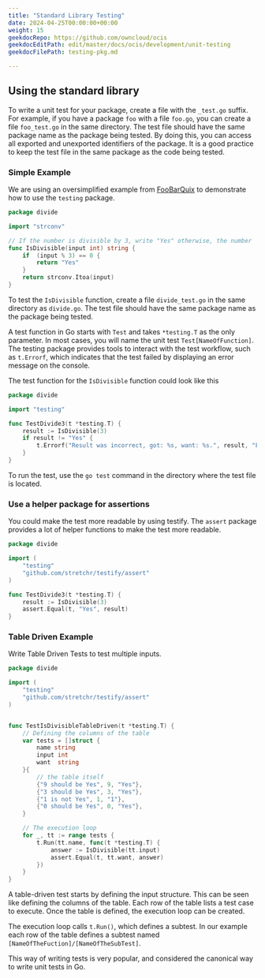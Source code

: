```yaml
---
title: "Standard Library Testing"
date: 2024-04-25T00:00:00+00:00
weight: 15
geekdocRepo: https://github.com/owncloud/ocis
geekdocEditPath: edit/master/docs/ocis/development/unit-testing
geekdocFilePath: testing-pkg.md

---
```


## Using the standard library

To write a unit test for your package, create a file with the `_test.go` suffix. For example, if you have a package `foo` with a file `foo.go`, you can create a file `foo_test.go` in the same directory. The test file should have the same package name as the package being tested. By doing this, you can access all exported and unexported identifiers of the package. It is a good practice to keep the test file in the same package as the code being tested.

### Simple Example

We are using an oversimplified example from [FooBarQuix](https://codingdojo.org/kata/FooBarQix/) to demonstrate how to use the `testing` package.

```go
package divide

import "strconv"

// If the number is divisible by 3, write "Yes" otherwise, the number
func IsDivisible(input int) string {
    if  (input % 3) == 0 {
        return "Yes"
    }
    return strconv.Itoa(input)
}
```

To test the `IsDivisible` function, create a file `divide_test.go` in the same directory as `divide.go`. The test file should have the same package name as the package being tested.

A test function in Go starts with `Test` and takes `*testing.T` as the only parameter. In most cases, you will name the unit test `Test[NameOfFunction]`. The testing package provides tools to interact with the test workflow, such as `t.Errorf`, which indicates that the test failed by displaying an error message on the console.

The test function for the `IsDivisible` function could look like this

```go
package divide

import "testing"

func TestDivide3(t *testing.T) {
    result := IsDivisible(3)
    if result != "Yes" {
        t.Errorf("Result was incorrect, got: %s, want: %s.", result, "Foo")
    }
}
```

To run the test, use the `go test` command in the directory where the test file is located.

### Use a helper package for assertions

You could make the test more readable by using testify. The `assert` package provides a lot of helper functions to make the test more readable.

```go
package divide

import (
    "testing"
    "github.com/stretchr/testify/assert"
)

func TestDivide3(t *testing.T) {
    result := IsDivisible(3)
    assert.Equal(t, "Yes", result)
}
```

### Table Driven Example

Write Table Driven Tests to test multiple inputs.

```go
package divide

import (
	"testing"
	"github.com/stretchr/testify/assert"
)


func TestIsDivisibleTableDriven(t *testing.T) {
	// Defining the columns of the table
	var tests = []struct {
		name string
		input int
		want  string
	}{
		// the table itself
		{"9 should be Yes", 9, "Yes"},
		{"3 should be Yes", 3, "Yes"},
		{"1 is not Yes", 1, "1"},
		{"0 should be Yes", 0, "Yes"},
	}

	// The execution loop
    for _, tt := range tests {
        t.Run(tt.name, func(t *testing.T) {
            answer := IsDivisible(tt.input)
            assert.Equal(t, tt.want, answer)
        })
    }
}
```

A table-driven test starts by defining the input structure. This can be seen like defining the columns of the table. Each row of the table lists a test case to execute. Once the table is defined, the execution loop can be created.

The execution loop calls `t.Run()`, which defines a subtest. In our example each row of the table defines a subtest named `[NameOfTheFuction]/[NameOfTheSubTest]`.

This way of writing tests is very popular, and considered the canonical way to write unit tests in Go.
